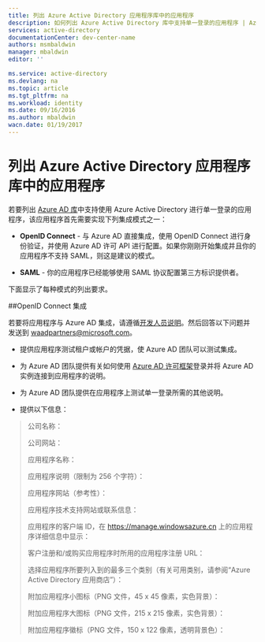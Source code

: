 ```yaml
---
title: 列出 Azure Active Directory 应用程序库中的应用程序
description: 如何列出 Azure Active Directory 库中支持单一登录的应用程序 | Azure
services: active-directory
documentationCenter: dev-center-name
authors: msmbaldwin
manager: mbaldwin
editor: ''

ms.service: active-directory
ms.devlang: na
ms.topic: article
ms.tgt_pltfrm: na
ms.workload: identity
ms.date: 09/16/2016
ms.author: mbaldwin
wacn.date: 01/19/2017
---
```


# 列出 Azure Active Directory 应用程序库中的应用程序

若要列出 [Azure AD 库](https://azure.microsoft.com/marketplace/active-directory/all)中支持使用 Azure Active Directory 进行单一登录的应用程序，该应用程序首先需要实现下列集成模式之一：

- **OpenID Connect** - 与 Azure AD 直接集成，使用 OpenID Connect 进行身份验证，并使用 Azure AD 许可 API 进行配置。如果你刚刚开始集成并且你的应用程序不支持 SAML，则这是建议的模式。

- **SAML** - 你的应用程序已经能够使用 SAML 协议配置第三方标识提供者。

下面显示了每种模式的列出要求。

##OpenID Connect 集成

若要将应用程序与 Azure AD 集成，请遵循[开发人员说明](./active-directory-authentication-scenarios.md)。然后回答以下问题并发送到 waadpartners@microsoft.com。

- 提供应用程序测试租户或帐户的凭据，使 Azure AD 团队可以测试集成。

- 为 Azure AD 团队提供有关如何使用 [Azure AD 许可框架](./active-directory-integrating-applications.md#overview-of-the-consent-framework)登录并将 Azure AD 实例连接到应用程序的说明。

- 为 Azure AD 团队提供在应用程序上测试单一登录所需的其他说明。

- 提供以下信息：

> 公司名称：
> 
> 公司网站：
> 
> 应用程序名称：
> 
> 应用程序说明（限制为 256 个字符）：
> 
> 应用程序网站（参考性）：
> 
> 应用程序技术支持网站或联系信息：
> 
> 应用程序的客户端 ID，在 https://manage.windowsazure.cn 上的应用程序详细信息中显示：
> 
> 客户注册和/或购买应用程序时所用的应用程序注册 URL：
> 
> 选择应用程序所要列入到的最多三个类别（有关可用类别，请参阅“Azure Active Directory 应用商店”）：
> 
> 附加应用程序小图标（PNG 文件，45 x 45 像素，实色背景）：
> 
> 附加应用程序大图标（PNG 文件，215 x 215 像素，实色背景）：
> 
> 附加应用程序徽标（PNG 文件，150 x 122 像素，透明背景色）：

<!---HONumber=Mooncake_0411_2016-->